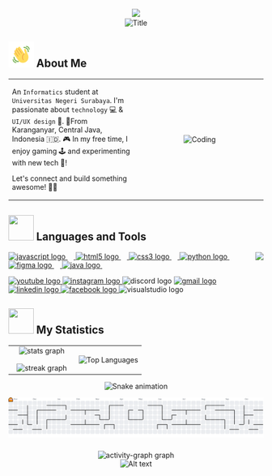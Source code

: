 
<br>

<div align="center">
    <img src="https://github.com/FaizNation/FaizNation/blob/main/tong-wei-lofii-n-1-min.gif?raw=true" />
</div>

<div align="center">
  <img src="https://readme-typing-svg.herokuapp.com?font=Architects+Daughter&color=%2338C2FF&size=50&center=true&vCenter=true&height=60&width=600&lines=Heyyo!+👋+I'm+Faiz+Nation;Welcome+to+my+profile!" alt="Title"></img>
</div>

## <img src="https://raw.githubusercontent.com/ashu-guo/ashu-guo/main/assets/wave.gif" width="50px" height="50px"></img> About Me

<table align="center">
<tr border="none">
<td width="50%" align="left">

An `Informatics` student at `Universitas Negeri Surabaya`. 
I'm passionate about `technology` 💻 & `UI/UX design` 🎨. 
📍From Karanganyar, Central Java, Indonesia 🇮🇩.
🎮 In my free time, I enjoy gaming 🕹️ and experimenting with new tech 🔧!

Let's connect and build something awesome! 🚀✨

</td>
<td width="50%" align="center">
  <img align="center" alt="Coding" width="450" src="https://i.gifer.com/fxk6.gif">
</td>
</tr> 
</table>


## <img src="https://media.giphy.com/media/M4NykXxUE0HAcK7UJ6/giphy.gif" width="50px" height="50px"></img> Languages and Tools  
<img align="right" height="150" src="https://i.gifer.com/Z23a.gif"  />

<p align="left">
 <a href="https://www.w3schools.com/js/default.asp" target="_blank">
  <img src="https://cdn.jsdelivr.net/gh/devicons/devicon/icons/javascript/javascript-original.svg" height="30" alt="javascript logo"  />
  <img width="12" />
 </a>
 <a href="https://www.w3schools.com/html/default.asp" target="_blank">
  <img src="https://cdn.jsdelivr.net/gh/devicons/devicon/icons/html5/html5-original.svg" height="30" alt="html5 logo"  />
  <img width="12" />
 </a>
 <a href="https://www.w3schools.com/css/default.asp" target="_blank">
  <img src="https://cdn.jsdelivr.net/gh/devicons/devicon/icons/css3/css3-original.svg" height="30" alt="css3 logo"  />
  <img width="12" />
 </a>
 <a href="https://www.https://www.w3schools.com/css/default.aspw3schools.com/python/default.asp" target="_blank">
  <img src="https://cdn.jsdelivr.net/gh/devicons/devicon/icons/python/python-original.svg" height="30" alt="python logo"  />
  <img width="12" />
 </a>
 <a href="https://www.figma.com/downloads/" target="_blank">
  <img src="https://cdn.jsdelivr.net/gh/devicons/devicon/icons/figma/figma-original.svg" height="30" alt="figma logo"  />
  <img width="12" />
 </a>
 <a href="https://www.w3schools.com/java/default.asp" target="_blank">
  <img src="https://cdn.jsdelivr.net/gh/devicons/devicon/icons/java/java-original.svg" height="30" alt="java logo"  />
  <img width="12" />
 </a>

</p>

<div align="left">
 <a href="https://www.youtube.com/channel/UCjmIFH7ezy7s42jfeauFkDA" target="_blank">
  <img src="https://img.shields.io/static/v1?message=Youtube&logo=youtube&label=&color=FF0000&logoColor=white&labelColor=&style=for-the-badge" height="35" alt="youtube logo"  />
 </a>
 <a href="https://www.instagram.com/faiz_natioon/profilecard/?igsh=MWZ1YjY5ZnEyNTk1cQ==" target="_blank">
  <img src="https://img.shields.io/static/v1?message=Instagram&logo=instagram&label=&color=E4405F&logoColor=white&labelColor=&style=for-the-badge" height="35" alt="instagram logo"  />
 </a>
  <img src="https://img.shields.io/static/v1?message=Discord&logo=discord&label=&color=7289DA&logoColor=white&labelColor=&style=for-the-badge" height="35" alt="discord logo"  />
 <a href="mailto:novaatalagrab@gmail.com" target="_blank">
  <img src="https://img.shields.io/static/v1?message=Gmail&logo=gmail&label=&color=D14836&logoColor=white&labelColor=&style=for-the-badge" height="35" alt="gmail logo"  />
 </a>
 <a href="https://www.linkedin.com/in/fadly-faiz-fajarruddin-73b81a248?utm_source=share&utm_campaign=share_via&utm_content=profile&utm_medium=android_app" target="_blank">
  <img src="https://img.shields.io/static/v1?message=LinkedIn&logo=linkedin&label=&color=0077B5&logoColor=white&labelColor=&style=for-the-badge" height="35" alt="linkedin logo"  />
 </a>
 <a href="https://www.facebook.com/fadly.faiz.716?mibextid=ZbWKwL" target="_blank">
  <img src="https://img.shields.io/static/v1?message=Facebook&logo=facebook&label=&color=1877F2&logoColor=white&labelColor=&style=for-the-badge" height="35" alt="facebook logo"  />
 </a>
  <img src="https://img.shields.io/static/v1?message=Visual%20Studio%20Marketplace&logo=visualstudio&label=&color=e2165e&logoColor=white&labelColor=&style=for-the-badge" height="35" alt="visualstudio logo"  />
</div>

## <img src="https://media2.giphy.com/media/QssGEmpkyEOhBCb7e1/giphy.gif?cid=ecf05e47a0n3gi1bfqntqmob8g9aid1oyj2wr3ds3mg700bl&rid=giphy.gif" width="50px" height="50px"> My Statistics

<table align="center" style="border-collapse: collapse;">
  <tr>
    <td width="50%" align="center">
      <img src="https://github-readme-stats.vercel.app/api?username=FaizNation&hide_title=false&hide_rank=false&show_icons=true&include_all_commits=true&count_private=true&disable_animations=false&theme=dracula&locale=en&hide_border=false" height="150" alt="stats graph" />
      <br><br>  
      <img src="https://streak-stats.demolab.com?user=FaizNation&locale=en&mode=daily&theme=dracula&hide_border=false&border_radius=5" height="150" alt="streak graph"  />
    </td>
    <td width="50%" align="center">
      <img align="center" src="https://github-readme-stats.anuraghazra1.vercel.app/api/top-langs/?username=FaizNation&theme=dracula&hide_border=false&langs_count=10" alt="Top Languages" />
    </td>
  </tr>
</table>
<p align="center">
<img src="https://raw.githubusercontent.com/FaizNation/FaizNation/output/snake.svg" alt="Snake animation" />
  </p>

  <picture>
  <source media="(prefers-color-scheme: dark)" srcset="https://raw.githubusercontent.com/FaizNation/FaizNation/output/pacman-contribution-graph-dark.svg">
  <source media="(prefers-color-scheme: light)" srcset="https://raw.githubusercontent.com/FaizNation/FaizNation/output/pacman-contribution-graph.svg">
  <img alt="pacman contribution graph" src="https://raw.githubusercontent.com/FaizNation/FaizNation/output/pacman-contribution-graph.svg">
</picture>


###
<div align="center">
<img src="https://github-readme-activity-graph.vercel.app/graph?username=FaizNation&radius=16&theme=react&area=true&order=5" height="300" alt="activity-graph graph" />
</div>

<div align="center">
<img src="https://spotify-recently-played-readme.vercel.app/api?user=31wzznxnsxtjt5ajz2mrnk3intey&unique=true" alt="Alt text">

</div>
<p align="center">
  <picture>
    <source media="(prefers-color-scheme: dark)" srcset="https://raw.githubusercontent.com/YhonV/YhonV/master/assets/github-contribution-grid-snake.svg">
    <source media="(prefers-color-scheme: light)" srcset="https://raw.githubusercontent.com/FaizNation/FaizNation/master/assets/github-contribution-grid-snake.svg">
  </picture>
  
</p>
